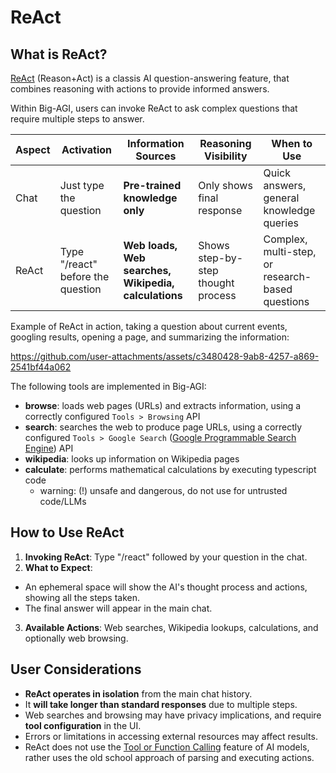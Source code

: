 # ReAct

## What is ReAct?

[ReAct](https://arxiv.org/abs/2210.03629) (Reason+Act) is a classis AI question-answering feature,
that combines reasoning with actions to provide informed answers.

Within Big-AGI, users can invoke ReAct to ask complex questions that require multiple steps to answer.

| Aspect | Activation                        | Information Sources                                  | Reasoning Visibility               | When to Use                                      |
|--------|-----------------------------------|------------------------------------------------------|------------------------------------|--------------------------------------------------|
| Chat   | Just type the question            | **Pre-trained knowledge only**                       | Only shows final response          | Quick answers, general knowledge queries         |
| ReAct  | Type "/react" before the question | **Web loads, Web searches, Wikipedia, calculations** | Shows step-by-step thought process | Complex, multi-step, or research-based questions |

Example of ReAct in action, taking a question about current events, googling results, opening a page, and summarizing the information:

https://github.com/user-attachments/assets/c3480428-9ab8-4257-a869-2541bf44a062

The following tools are implemented in Big-AGI:

- **browse**: loads web pages (URLs) and extracts information, using a correctly configured `Tools > Browsing` API
- **search**: searches the web to produce page URLs, using a correctly configured `Tools > Google Search` ([Google Programmable Search Engine](https://programmablesearchengine.google.com/about/)) API
- **wikipedia**: looks up information on Wikipedia pages
- **calculate**: performs mathematical calculations by executing typescript code
  - warning: (!) unsafe and dangerous, do not use for untrusted code/LLMs

## How to Use ReAct

1. **Invoking ReAct**: Type "/react" followed by your question in the chat.
2. **What to Expect**:

- An ephemeral space will show the AI's thought process and actions, showing all the steps taken.
- The final answer will appear in the main chat.

3. **Available Actions**: Web searches, Wikipedia lookups, calculations, and optionally web browsing.

## User Considerations

- **ReAct operates in isolation** from the main chat history.
- It **will take longer than standard responses** due to multiple steps.
- Web searches and browsing may have privacy implications, and require **tool configuration** in the UI.
- Errors or limitations in accessing external resources may affect results.
- ReAct does not use the [Tool or Function Calling](https://platform.openai.com/docs/guides/function-calling) feature of AI models, rather uses the old school approach of parsing and executing actions.


